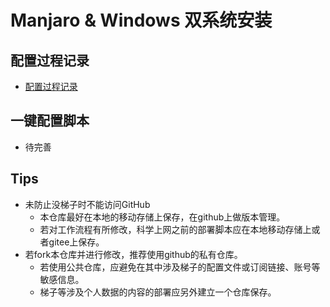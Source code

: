 # Manjaro & Windows 双系统安装

## 配置过程记录

* [配置过程记录](./record.md)

## 一键配置脚本

* 待完善

## Tips

* 未防止没梯子时不能访问GitHub
  * 本仓库最好在本地的移动存储上保存，在github上做版本管理。
  * 若对工作流程有所修改，科学上网之前的部署脚本应在本地移动存储上或者gitee上保存。
* 若fork本仓库并进行修改，推荐使用github的私有仓库。
  * 若使用公共仓库，应避免在其中涉及梯子的配置文件或订阅链接、账号等敏感信息。
  * 梯子等涉及个人数据的内容的部署应另外建立一个仓库保存。
